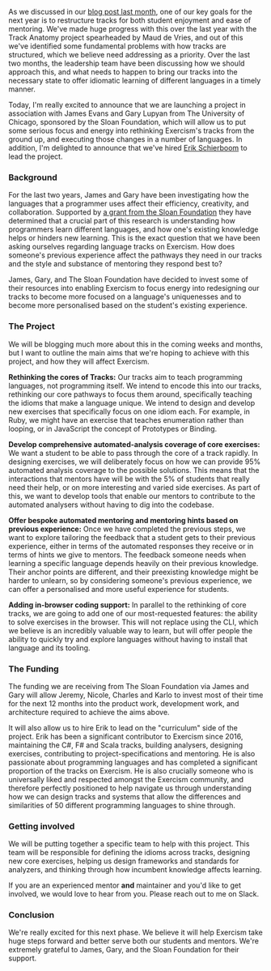 As we discussed in our [blog post last month](https://exercism.io/blog/whats-next-for-exercism-aug-2019), one of our key goals for the next year is to restructure tracks for both student enjoyment and ease of mentoring. We've made huge progress with this over the last year with the Track Anatomy project spearheaded by Maud de Vries, and out of this we've identified some fundamental problems with how tracks are structured, which we believe need addressing as a priority. Over the last two months, the leadership team have been discussing how we should approach this, and what needs to happen to bring our tracks into the necessary state to offer idiomatic learning of different languages in a timely manner.

Today, I'm really excited to announce that we are launching a project in association with James Evans and Gary Lupyan from The University of Chicago, sponsored by the Sloan Foundation, which will allow us to put some serious focus and energy into rethinking Exercism's tracks from the ground up, and executing those changes in a number of languages. In addition, I'm delighted to announce that we've hired [Erik Schierboom](https://www.erikschierboom.com/about/) to lead the project.

### Background

For the last two years, James and Gary have been investigating how the languages that a programmer uses affect their efficiency, creativity, and collaboration. Supported by [a grant from the Sloan Foundation](https://sloan.org/grant-detail/8001) they have determined that a crucial part of this research is understanding how programmers learn different languages, and how one's existing knowledge helps or hinders new learning. This is the exact question that we have been asking ourselves regarding language tracks on Exercism. How does someone's previous experience affect the pathways they need in our tracks and the style and substance of mentoring they respond best to?

James, Gary, and The Sloan Foundation have decided to invest some of their resources into enabling Exercism to focus energy into redesigning our tracks to become more focused on a language's uniquenesses and to become more personalised based on the student's existing experience.

### The Project

We will be blogging much more about this in the coming weeks and months, but I want to outline the main aims that we're hoping to achieve with this project, and how they will affect Exercism.

**Rethinking the cores of Tracks:** Our tracks aim to teach programming languages, not programming itself. We intend to encode this into our tracks, rethinking our core pathways to focus them around, specifically teaching the idioms that make a language unique. We intend to design and develop new exercises that specifically focus on one idiom each. For example, in Ruby, we might have an exercise that teaches enumeration rather than looping, or in JavaScript the concept of Prototypes or Binding.

**Develop comprehensive automated-analysis coverage of core exercises:** We want a student to be able to pass through the core of a track rapidly. In designing exercises, we will deliberately focus on how we can provide 95% automated analysis coverage to the possible solutions. This means that the interactions that mentors have will be with the 5% of students that really need their help, or on more interesting and varied side exercises. As part of this, we want to develop tools that enable our mentors to contribute to the automated analysers without having to dig into the codebase.

**Offer bespoke automated mentoring and mentoring hints based on previous experience:** Once we have completed the previous steps, we want to explore tailoring the feedback that a student gets to their previous experience, either in terms of the automated responses they receive or in terms of hints we give to mentors. The feedback someone needs when learning a specific language depends heavily on their previous knowledge. Their anchor points are different, and their preexisting knowledge might be harder to unlearn, so by considering someone's previous experience, we can offer a personalised and more useful experience for students.

**Adding in-browser coding support:** In parallel to the rethinking of core tracks, we are going to add one of our most-requested features: the ability to solve exercises in the browser. This will not replace using the CLI, which we believe is an incredibly valuable way to learn, but will offer people the ability to quickly try and explore languages without having to install that language and its tooling.

### The Funding

The funding we are receiving from The Sloan Foundation via James and Gary will allow Jeremy, Nicole, Charles and Karlo to invest most of their time for the next 12 months into the product work, development work, and architecture required to achieve the aims above.

It will also allow us to hire Erik to lead on the "curriculum" side of the project. Erik has been a significant contributor to Exercism since 2016, maintaining the C#, F# and Scala tracks, building analysers, designing exercises, contributing to project-specifications and mentoring. He is also passionate about programming languages and has completed a significant proportion of the tracks on Exercism. He is also crucially someone who is universally liked and respected amongst the Exercism community, and therefore perfectly positioned to help navigate us through understanding how we can design tracks and systems that allow the differences and similarities of 50 different programming languages to shine through.

### Getting involved

We will be putting together a specific team to help with this project. This team will be responsible for defining the idioms across tracks, designing new core exercises, helping us design frameworks and standards for analyzers, and thinking through how incumbent knowledge affects learning.  

If you are an experienced mentor **and** maintainer and you'd like to get involved, we would love to hear from you. Please reach out to me on Slack.

### Conclusion

We're really excited for this next phase. We believe it will help Exercism take huge steps forward and better serve both our students and mentors. We're extremely grateful to James, Gary, and the Sloan Foundation for their support.
